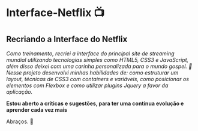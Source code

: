 # Interface-Netflix 📺
## Recriando a Interface do Netflix

_Como treinamento, recriei a interface do principal site de streaming mundial utilizando tecnologias simples como HTML5, CSS3 e JavaScript, além disso deixei com uma carinha personalizada para o mundo gospel. 🙂
Nesse projeto desenvolvi minhas habilidades de: como estruturar um layout, técnicas de CSS3 com containers e variáveis, como posicionar os elementos com Flexbox e como utilizar plugins Jquery a favor da aplicação._

**Estou aberto a críticas e sugestões, para ter uma contínua evolução e aprender cada vez mais**

Abraços. 🤝
